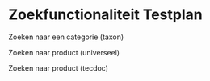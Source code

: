 # Zoekfunctionaliteit Testplan

Zoeken naar een categorie (taxon)

Zoeken naar product (universeel)

Zoeken naar product (tecdoc)
